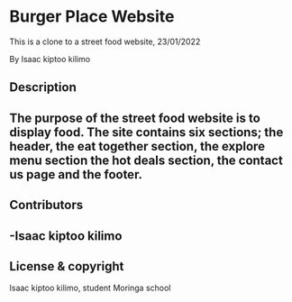 # Burger Place Website

This is a clone to a street food website, 23/01/2022

By Isaac kiptoo kilimo

## Description

The purpose of the street food website is to display food. The site contains six sections; the header, the eat together section, the explore menu section the hot deals section, the contact us page and the footer.
---

## Contributors

-Isaac kiptoo kilimo
---

## License & copyright

Isaac kiptoo kilimo, student Moringa school

